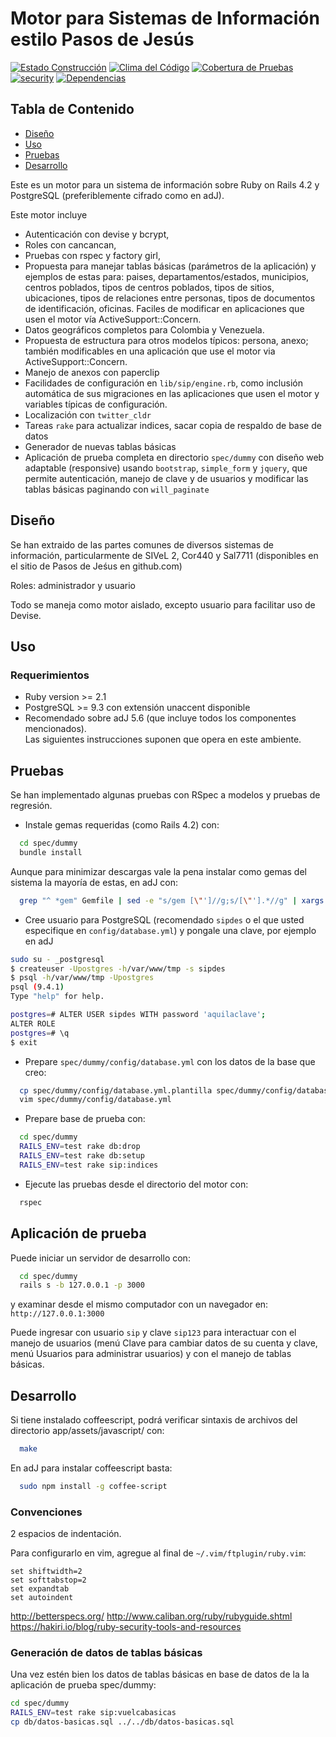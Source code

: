 # Motor para Sistemas de Información estilo Pasos de Jesús
[![Estado Construcción](https://api.travis-ci.org/pasosdeJesus/sip.svg?branch=master)](https://travis-ci.org/pasosdeJesus/sip) [![Clima del Código](https://codeclimate.com/github/pasosdeJesus/sip/badges/gpa.svg)](https://codeclimate.com/github/pasosdeJesus/sip) [![Cobertura de Pruebas](https://codeclimate.com/github/pasosdeJesus/sip/badges/coverage.svg)](https://codeclimate.com/github/pasosdeJesus/sip) [![security](https://hakiri.io/github/pasosdeJesus/sip/master.svg)](https://hakiri.io/github/pasosdeJesus/sip/master) [![Dependencias](https://gemnasium.com/pasosdeJesus/sip.svg)](https://gemnasium.com/pasosdeJesus/sip) 

## Tabla de Contenido
* [Diseño](#diseño)
* [Uso](#uso)
* [Pruebas](#pruebas)
* [Desarrollo](#desarrollo)

Este es un motor para un sistema de información sobre Ruby on Rails 4.2 y
PostgreSQL (preferiblemente cifrado como en adJ).

Este motor incluye 
* Autenticación con devise y bcrypt,  
* Roles con cancancan, 
* Pruebas con rspec y factory girl,
* Propuesta para manejar tablas básicas (parámetros de la aplicación) y ejemplos
  de estas para: paises, departamentos/estados, municipios, centros poblados, tipos de 
  centros poblados, tipos de sitios, ubicaciones, tipos de relaciones entre 
  personas, tipos de documentos de identificación, oficinas.  Faciles de 
  modificar en aplicaciones que usen el motor vía ActiveSupport::Concern.
* Datos geográficos completos para Colombia y Venezuela.
* Propuesta de estructura para otros modelos típicos: persona, anexo; también 
  modificables en una aplicación que use el motor via ActiveSupport::Concern.
* Manejo de anexos con paperclip 
* Facilidades de configuración en ```lib/sip/engine.rb```, como inclusión automática 
  de sus migraciones en las aplicaciones que usen el motor y variables típicas 
  de configuración.
* Localización con ```twitter_cldr```
* Tareas ```rake``` para actualizar indices, sacar copia de respaldo de base de datos
* Generador de nuevas tablas básicas
* Aplicación de prueba completa en directorio ```spec/dummy``` con diseño 
  web adaptable (responsive) usando ```bootstrap```, ```simple_form``` y ```jquery```,
  que permite autenticación, manejo de clave y de usuarios y modificar las tablas básicas 
  paginando con ```will_paginate```

## Diseño

Se han extraido de las partes comunes de diversos sistemas de información,
particularmente de SIVeL 2, Cor440 y Sal7711 (disponibles en el sitio
de Pasos de Jeśus en github.com)

Roles: administrador y usuario

Todo se maneja como motor aislado, excepto usuario para facilitar uso de Devise.


## Uso

### Requerimientos
* Ruby version >= 2.1
* PostgreSQL >= 9.3 con extensión unaccent disponible
* Recomendado sobre adJ 5.6 (que incluye todos los componentes mencionados).  
  Las siguientes instrucciones suponen que opera en este ambiente.


## Pruebas
Se han implementado algunas pruebas con RSpec a modelos y pruebas de regresión.

* Instale gemas requeridas (como Rails 4.2) con:
``` sh
  cd spec/dummy
  bundle install
```
Aunque para minimizar descargas vale la pena instalar como gemas del
sistema la mayoría de estas, en adJ con:
```sh
  grep "^ *gem" Gemfile | sed -e "s/gem [\"']//g;s/[\"'].*//g" | xargs sudo NOKOGIRI_USE_SYSTEM_LIBRARIES=1 make=gmake gem install
```
* Cree usuario para PostgreSQL (recomendado ```sipdes``` o el que usted 
  especifique en ```config/database.yml```) y pongale una clave, por ejemplo 
  en adJ
```sh
sudo su - _postgresql
$ createuser -Upostgres -h/var/www/tmp -s sipdes
$ psql -h/var/www/tmp -Upostgres
psql (9.4.1)
Type "help" for help.

postgres=# ALTER USER sipdes WITH password 'aquilaclave';
ALTER ROLE
postgres=# \q
$ exit
```
* Prepare ```spec/dummy/config/database.yml``` con los datos de la base 
	que creo:
```sh
  cp spec/dummy/config/database.yml.plantilla spec/dummy/config/database.yml
  vim spec/dummy/config/database.yml
```
* Prepare base de prueba con:
``` sh
  cd spec/dummy
  RAILS_ENV=test rake db:drop
  RAILS_ENV=test rake db:setup
  RAILS_ENV=test rake sip:indices
```
* Ejecute las pruebas desde el directorio del motor con:
```sh
  rspec
```

## Aplicación de prueba

Puede iniciar un servidor de desarrollo con:
```sh
  cd spec/dummy
  rails s -b 127.0.0.1 -p 3000
```
y examinar desde el mismo computador con un navegador en: 
```http://127.0.0.1:3000```

Puede ingresar con usuario ```sip``` y clave ```sip123``` para interactuar 
con el manejo de usuarios (menú Clave para cambiar datos de su cuenta y clave, 
menú Usuarios para administrar usuarios) y con el manejo de tablas básicas.


## Desarrollo

Si tiene instalado coffeescript, podrá verificar sintaxis de archivos del 
directorio app/assets/javascript/ con:
```sh
  make
```

En adJ para instalar coffeescript basta:
```sh
  sudo npm install -g coffee-script
```



### Convenciones

2 espacios de indentación.

Para configurarlo en vim, agregue al final de ```~/.vim/ftplugin/ruby.vim```:
``` vim
set shiftwidth=2
set softtabstop=2
set expandtab
set autoindent
```

http://betterspecs.org/
http://www.caliban.org/ruby/rubyguide.shtml
https://hakiri.io/blog/ruby-security-tools-and-resources

### Generación de datos de tablas básicas

Una vez estén bien los datos de tablas básicas en base de datos de la
la aplicación de  prueba spec/dummy:
```sh
cd spec/dummy
RAILS_ENV=test rake sip:vuelcabasicas
cp db/datos-basicas.sql ../../db/datos-basicas.sql
```

